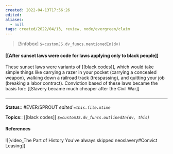 ```yaml
---
created: 2022-04-13T17:56:26 
edited: 
aliases:
  - null
tags: created/2022/04/13, review, node/evergreen/claim
---
```

> [!infobox]
`$=customJS.dv_funcs.mentionedIn(dv)`

#### [[After sunset laws were code for laws applying only to black people]]

These sunset laws were variants of [[black codes]],
which would take simple things like carrying a razer in your pocket (carrying a concealed weapon), walking down a railroad track (trespassing), and quitting your job (breaking a labor contract).
Conviction based of these laws became the basis
for:: [[Slavery became much cheaper after the Civil War]]


### <hr class="footnote"/>

**Status**:: #EVER/SPROUT
*edited `=this.file.mtime`*

**Topics**:: [[black codes]]
*`$=customJS.dv_funcs.outlinedIn(dv, this)`*

#### References

![[video_The Part of History You've always skipped neoslavery#Convict Leasing]]